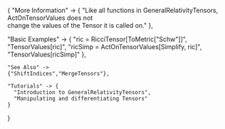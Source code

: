 {
  "More Information" -> {
      "Like all functions in GeneralRelativityTensors, ActOnTensorValues does not \
change the values of the Tensor it is called on."
  },

  "Basic Examples" -> {
    "ric = RicciTensor[ToMetric[\"Schw\"]]",
    "TensorValues[ric]",
    "ricSimp = ActOnTensorValues[Simplify, ric]",
    "TensorValues[ricSimp]"
    },

    "See Also" ->
    {"ShiftIndices","MergeTensors"},

    "Tutorials" -> {
      "Introduction to GeneralRelativityTensors",
      "Manipulating and differentiating Tensors"
    }

}
